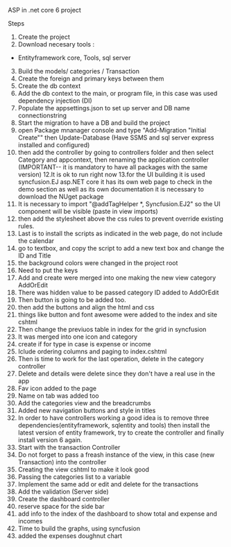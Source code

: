 ASP in .net core 6 project

Steps

1. Create the project
2. Download necesary tools :

- Entityframework core, Tools, sql server

3. Build the models/ categories / Transaction
4. Create the foreign and primary keys between them
5. Create the db context
6. Add the db context to the main, or program file, in this case was used dependency injection (DI)
7. Populate the appsettings.json to set up server and DB name connectionstring
8. Start the migration to have a DB and build the project
9. open Package mnanager console and type "Add-Migration "Initial Create"" then Update-Database (Have SSMS and sql server express installed and configured)
10. then add the controller by going to controllers folder and then select Category and appcontext, then renaming the application controller (IMPORTANT-- it is mandatory to have all packages with the same version)
    12.It is ok to run right now
    13.for the UI building it is used syncfusion.EJ asp.NET core it has its own web page to check in the demo section as well as its own documentation it is necessary to download the NUget package
11. It is necessary to import "@addTagHelper \*, Syncfusion.EJ2" so the UI component will be visible (paste in view imports)
12. then add the stylesheet above the css rules to prevent override existing rules.
13. Last is to install the scripts as indicated in the web page, do not include the calendar
14. go to textbox, and copy the script to add a new text box and change the ID and Title
15. the background colors were changed in the project root
16. Need to put the keys
17. Add and create were merged into one making the new view category AddOrEdit
18. There was hidden value to be passed category ID added to AddOrEdit
19. Then button is going to be added too.
20. then add the buttons and align the html and css
21. things like button and font awesome were added to the index and site cshtml
22. Then change the previuos table in index for the grid in syncfusion
23. It was merged into one icon and category
24. create if for type in case is expense or income
25. Iclude ordering columns and paging to index.cshtml
26. Then is time to work for the last operation, delete in the category controller
27. Delete and details were delete since they don't have a real use in the app
28. Fav icon added to the page
29. Name on tab was added too
30. Add the categories view and the breadcrumbs  
31. Added new navigation buttons and style in titles
32. In order to have controllers working a good idea is to remove three dependencies(entityframework, sqlentity and tools) then install the latest version of entity framework, try to create the controller and finally install version 6 again.
33. Start with the transaction Controller
34. Do not forget to pass a freash instance of the view, in this case (new Transaction) into the controller 
35. Creating the view cshtml to make it look good
36. Passing the categories list to a variable
37. Implement the same add or edit and delete for the transactions
38. Add the validation (Server side)
39. Create the dashboard controller 
40. reserve space for the side bar
41. add info to the index of the dashboard to show total and expense and incomes
42. Time to build the graphs, using syncfusion
43. added the expenses doughnut chart
